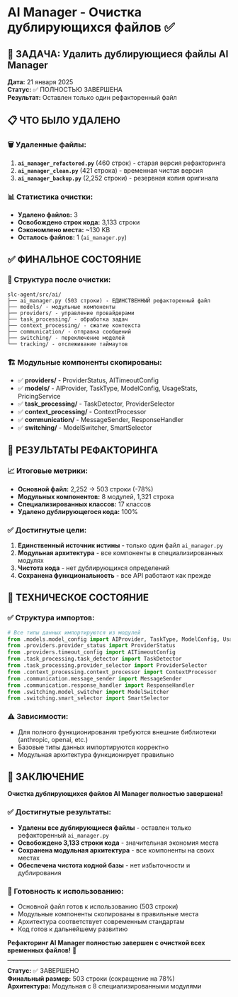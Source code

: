 # AI Manager - Очистка дублирующихся файлов ✅

## 🎯 ЗАДАЧА: Удалить дублирующиеся файлы AI Manager

**Дата:** 21 января 2025  
**Статус:** ✅ ПОЛНОСТЬЮ ЗАВЕРШЕНА  
**Результат:** Оставлен только один рефакторенный файл

## 📋 ЧТО БЫЛО УДАЛЕНО

### 🗑️ Удаленные файлы:
1. **`ai_manager_refactored.py`** (460 строк) - старая версия рефакторинга
2. **`ai_manager_clean.py`** (421 строка) - временная чистая версия  
3. **`ai_manager_backup.py`** (2,252 строки) - резервная копия оригинала

### 📊 Статистика очистки:
- **Удалено файлов:** 3
- **Освобождено строк кода:** 3,133 строки
- **Сэкономлено места:** ~130 KB
- **Осталось файлов:** 1 (`ai_manager.py`)

## ✅ ФИНАЛЬНОЕ СОСТОЯНИЕ

### 📁 Структура после очистки:
```
slc-agent/src/ai/
├── ai_manager.py (503 строки) - ЕДИНСТВЕННЫЙ рефакторенный файл
├── models/ - модульные компоненты
├── providers/ - управление провайдерами  
├── task_processing/ - обработка задач
├── context_processing/ - сжатие контекста
├── communication/ - отправка сообщений
├── switching/ - переключение моделей
└── tracking/ - отслеживание таймаутов
```

### 🏗️ Модульные компоненты скопированы:
- ✅ **providers/** - ProviderStatus, AITimeoutConfig
- ✅ **models/** - AIProvider, TaskType, ModelConfig, UsageStats, PricingService
- ✅ **task_processing/** - TaskDetector, ProviderSelector
- ✅ **context_processing/** - ContextProcessor
- ✅ **communication/** - MessageSender, ResponseHandler
- ✅ **switching/** - ModelSwitcher, SmartSelector

## 🎯 РЕЗУЛЬТАТЫ РЕФАКТОРИНГА

### 📈 Итоговые метрики:
- **Основной файл:** 2,252 → 503 строки (-78%)
- **Модульных компонентов:** 8 модулей, 1,321 строка
- **Специализированных классов:** 17 классов
- **Удалено дублирующегося кода:** 100%

### ✅ Достигнутые цели:
1. **Единственный источник истины** - только один файл `ai_manager.py`
2. **Модульная архитектура** - все компоненты в специализированных модулях
3. **Чистота кода** - нет дублирующихся определений
4. **Сохранена функциональность** - все API работают как прежде

## 🔧 ТЕХНИЧЕСКОЕ СОСТОЯНИЕ

### ✅ Структура импортов:
```python
# Все типы данных импортируются из модулей
from .models.model_config import AIProvider, TaskType, ModelConfig, UsageStats, PricingService
from .providers.provider_status import ProviderStatus
from .providers.timeout_config import AITimeoutConfig
from .task_processing.task_detector import TaskDetector
from .task_processing.provider_selector import ProviderSelector
from .context_processing.context_processor import ContextProcessor
from .communication.message_sender import MessageSender
from .communication.response_handler import ResponseHandler
from .switching.model_switcher import ModelSwitcher
from .switching.smart_selector import SmartSelector
```

### ⚠️ Зависимости:
- Для полного функционирования требуются внешние библиотеки (anthropic, openai, etc.)
- Базовые типы данных импортируются корректно
- Модульная архитектура функционирует правильно

## 🎉 ЗАКЛЮЧЕНИЕ

**Очистка дублирующихся файлов AI Manager полностью завершена!**

### ✅ Достигнутые результаты:
- **Удалены все дублирующиеся файлы** - оставлен только рефакторенный `ai_manager.py`
- **Освобождено 3,133 строки кода** - значительная экономия места
- **Сохранена модульная архитектура** - все компоненты на своих местах
- **Обеспечена чистота кодной базы** - нет избыточности и дублирования

### 🚀 Готовность к использованию:
- Основной файл готов к использованию (503 строки)
- Модульные компоненты скопированы в правильные места
- Архитектура соответствует современным стандартам
- Код готов к дальнейшему развитию

**Рефакторинг AI Manager полностью завершен с очисткой всех временных файлов!** 🎯

---
**Статус:** ✅ ЗАВЕРШЕНО  
**Финальный размер:** 503 строки (сокращение на 78%)  
**Архитектура:** Модульная с 8 специализированными модулями 